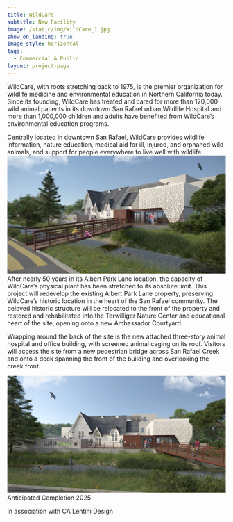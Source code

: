 ```yaml
---
title: WildCare
subtitle: New Facility
image: /static/img/WildCare_1.jpg
show_on_landing: true
image_style: horizontal
tags:
  - Commercial & Public
layout: project-page
---
```


WildCare, with roots stretching back to 1975, is the premier organization for wildlife medicine and environmental education in Northern California today. Since its founding, WildCare has treated and cared for more than 120,000 wild animal patients in its downtown San Rafael urban Wildlife Hospital and more than 1,000,000 children and adults have benefited from WildCare’s environmental education programs.

Centrally located in downtown San Rafael, WildCare provides wildlife information, nature education, medical aid for ill, injured, and orphaned wild animals, and support for people everywhere to live well with wildlife.![](/static/img/WildCare_2.jpg)After nearly 50 years in its Albert Park Lane location, the capacity of WildCare’s physical plant has been stretched to its absolute limit. This project will redevelop the existing Albert Park Lane property, preserving WildCare’s historic location in the heart of the San Rafael community. The beloved historic structure will be relocated to the front of the property and restored and rehabilitated into the Terwilliger Nature Center and educational heart of the site, opening onto a new Ambassador Courtyard.


Wrapping around the back of the site is the new attached three-story animal hospital and office building, with screened animal caging on its roof. Visitors will access the site from a new pedestrian bridge across San Rafael Creek and onto a deck spanning the front of the building and overlooking the creek front.

![](/static/img/WildCare_1.jpg)Anticipated Completion 2025

In association with CA Lentini Design
